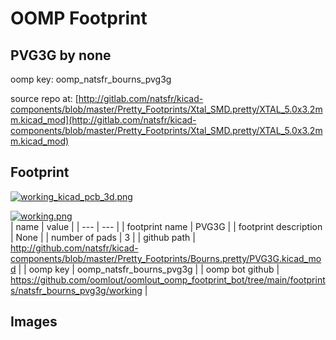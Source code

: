# OOMP Footprint  
## PVG3G  by none  
  
oomp key: oomp_natsfr_bourns_pvg3g  
  
source repo at: [http://gitlab.com/natsfr/kicad-components/blob/master/Pretty_Footprints/Xtal_SMD.pretty/XTAL_5.0x3.2mm.kicad_mod](http://gitlab.com/natsfr/kicad-components/blob/master/Pretty_Footprints/Xtal_SMD.pretty/XTAL_5.0x3.2mm.kicad_mod)  
## Footprint  
  
[![working_kicad_pcb_3d.png](working_kicad_pcb_3d_600.png)](working_kicad_pcb_3d.png)  
  
[![working.png](working_600.png)](working.png)  
| name | value | 
| --- | --- | 
| footprint name | PVG3G | 
| footprint description | None | 
| number of pads | 3 | 
| github path | http://github.com/natsfr/kicad-components/blob/master/Pretty_Footprints/Bourns.pretty/PVG3G.kicad_mod | 
| oomp key | oomp_natsfr_bourns_pvg3g | 
| oomp bot github | https://github.com/oomlout/oomlout_oomp_footprint_bot/tree/main/footprints/natsfr_bourns_pvg3g/working | 
## Images  
